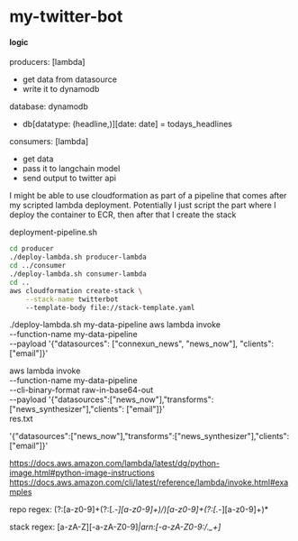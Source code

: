 # my-twitter-bot

#### logic
producers: \[lambda]
- get data from datasource
- write it to dynamodb

database: dynamodb
- db\[datatype: (headline,)][date: date] = todays_headlines

consumers: \[lambda]
- get data
- pass it to langchain model
- send output to twitter api


I might be able to use cloudformation as part of a pipeline that comes after my scripted lambda deployment.
Potentially I just script the part where I deploy the container to ECR, then after that I create the stack

deployment-pipeline.sh
``` bash
cd producer
./deploy-lambda.sh producer-lambda
cd ../consumer
./deploy-lambda.sh consumer-lambda
cd ..
aws cloudformation create-stack \
    --stack-name twitterbot
    --template-body file://stack-template.yaml
```


./deploy-lambda.sh my-data-pipeline
aws lambda invoke \
    --function-name my-data-pipeline \
    --payload '{"datasources": ["connexun_news", "news_now"], "clients": ["email"]}'

aws lambda invoke \
    --function-name my-data-pipeline \
    --cli-binary-format raw-in-base64-out \
    --payload '{"datasources":["news_now"],"transforms":["news_synthesizer"],"clients": ["email"]}' \
    res.txt


'{"datasources":["news_now"],"transforms":["news_synthesizer"],"clients": ["email"]}'

https://docs.aws.amazon.com/lambda/latest/dg/python-image.html#python-image-instructions
https://docs.aws.amazon.com/cli/latest/reference/lambda/invoke.html#examples

repo regex:
(?:[a-z0-9]+(?:[._-][a-z0-9]+)*/)*[a-z0-9]+(?:[._-][a-z0-9]+)*

stack regex:
[a-zA-Z][-a-zA-Z0-9]*|arn:[-a-zA-Z0-9:/._+]*
